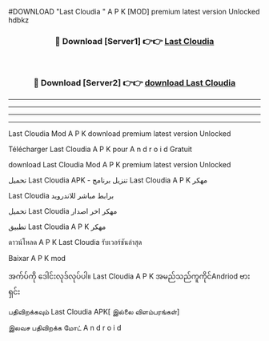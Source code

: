#DOWNLOAD "Last Cloudia " A P K [MOD] premium latest version Unlocked hdbkz 



<div align="center">

<h3>🔴 Download [Server1] 👉👉 <a href="https://apkdownload12.web.app/?title=Last Cloudia ">Last Cloudia  </a></h3><br>

<h3>🔴 Download [Server2] 👉👉 <a href="https://apkdownload12.web.app/?title=Last Cloudia ">download Last Cloudia  </a></h3>
</div>


----------------------------------------------------------

----------------------------------------------------------

----------------------------------------------------------

----------------------------------------------------------


Last Cloudia  Mod A P K download premium latest version Unlocked

Télécharger  Last Cloudia  A P K pour A n d r o i d Gratuit

download Last Cloudia  Mod A P K premium latest version Unlocked

تحميل Last Cloudia  APK - تنزيل برنامج Last Cloudia  A P K مهكر

Last Cloudia  برابط مباشر للاندرويد

تحميل Last Cloudia  مهكر اخر اصدار

تطبيق Last Cloudia  A P K مهكر

ดาวน์โหลด A P K Last Cloudia  รับเวอร์ชันล่าสุด

Baixar A P K mod

အက်ပ်ကို ဒေါင်းလုဒ်လုပ်ပါ။ Last Cloudia  A P K အမည်သည်ကူကိုင်Andriod ဗားရှင်း

பதிவிறக்கவும் Last Cloudia  APK[ இல்லை விளம்பரங்கள்] 
 
இலவச பதிவிறக்க மோட் A n d r o i d



